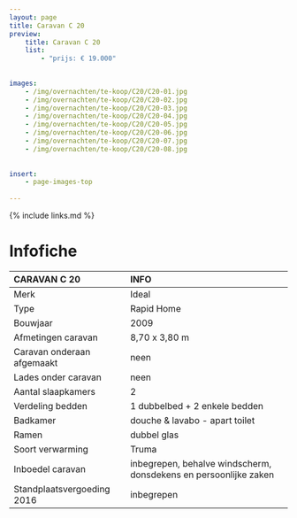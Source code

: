 ```yaml
---
layout: page
title: Caravan C 20
preview: 
    title: Caravan C 20
    list:
        - "prijs: € 19.000"
        
        
images:
    - /img/overnachten/te-koop/C20/C20-01.jpg
    - /img/overnachten/te-koop/C20/C20-02.jpg
    - /img/overnachten/te-koop/C20/C20-03.jpg
    - /img/overnachten/te-koop/C20/C20-04.jpg
    - /img/overnachten/te-koop/C20/C20-05.jpg
    - /img/overnachten/te-koop/C20/C20-06.jpg
    - /img/overnachten/te-koop/C20/C20-07.jpg
    - /img/overnachten/te-koop/C20/C20-08.jpg
    
    
insert:
    - page-images-top
    
---
```


{% include links.md %}



# Infofiche 

CARAVAN C 20                | INFO        | 
:---------------------------|:------------|
Merk                        |Ideal                
Type                        |Rapid Home            
Bouwjaar                    |2009     
Afmetingen caravan          |8,70 x 3,80 m
Caravan onderaan afgemaakt  |neen        
Lades onder caravan         |neen   
Aantal slaapkamers          |2
Verdeling bedden            |1 dubbelbed + 2 enkele bedden
Badkamer                    |douche & lavabo - apart toilet
Ramen                       |dubbel glas
Soort verwarming            |Truma
Inboedel caravan            |inbegrepen, behalve windscherm, donsdekens en persoonlijke zaken
Standplaatsvergoeding 2016  |inbegrepen
